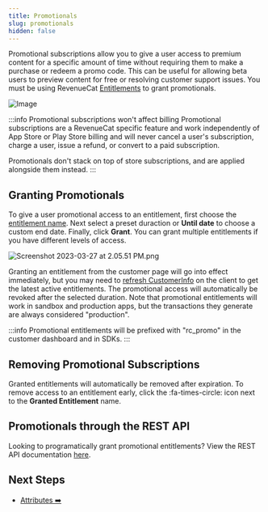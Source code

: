 ```yaml
---
title: Promotionals
slug: promotionals
hidden: false
---
```


Promotional subscriptions allow you to give a user access to premium content for a specific amount of time without requiring them to make a purchase or redeem a promo code. This can be useful for allowing beta users to preview content for free or resolving customer support issues. You must be using RevenueCat [Entitlements](/getting-started/entitlements) to grant promotionals.

![Image](/images/71a69eb-app.revenuecat.com_customers_c41ee56e_RCAnonymousID_d624590ed522430fa1065c498a46c4ea_5a7054e5411bb75a770d1d3c498a5460.png)

:::info Promotional subscriptions won't affect billing
Promotional subscriptions are a RevenueCat specific feature and work independently of App Store or Play Store billing and will never cancel a user's subscription, charge a user, issue a refund, or convert to a paid subscription.

Promotionals don't stack on top of store subscriptions, and are applied alongside them instead.
:::

## Granting Promotionals

To give a user promotional access to an entitlement, first choose the [entitlement name](/getting-started/entitlements). Next select a preset duraction or **Until date** to choose a custom end date. Finally, click **Grant**. You can grant multiple entitlements if you have different levels of access.

![](/images/Screenshot_2024-03-28_at_10.13.14_AM.png "Screenshot 2023-03-27 at 2.05.51 PM.png")

Granting an entitlement from the customer page will go into effect immediately, but you may need to [refresh CustomerInfo](/customers/customer-info) on the client to get the latest active entitlements. The promotional access will automatically be revoked after the selected duration. Note that promotional entitlements will work in sandbox and production apps, but the transactions they generate are always considered "production".

:::info
Promotional entitlements will be prefixed with "rc_promo" in the customer dashboard and in SDKs.
:::

## Removing Promotional Subscriptions

Granted entitlements will automatically be removed after expiration. To remove access to an entitlement early, click the :fa-times-circle: icon next to the **Granted Entitlement** name.

## Promotionals through the REST API
Looking to programatically grant promotional entitlements? View the REST API documentation [here](https://docs.revenuecat.com/reference/grant-a-promotional-entitlement).

## Next Steps

- [Attributes ➡️](/dashboard-and-metrics/customers-group/attributes)
